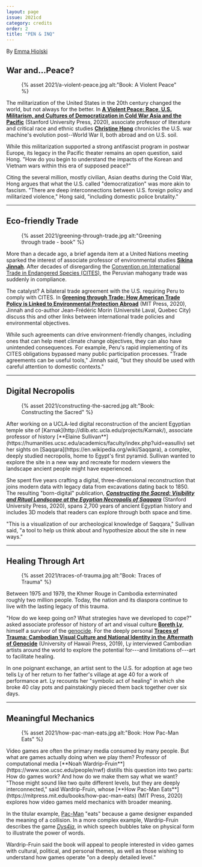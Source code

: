 ```yaml
---
layout: page
issue: 2021cd 
category: credits
order: 2
title: "PEN & INQ"
---
```


By [Emma Hiolski](https://www.emmahiolski.com/)

## War and...Peace?

<figure>
{% asset 2021/a-violent-peace.jpg alt:"Book: A Violent Peace" %}
</figure>

The militarization of the United States in the 20th century changed the world, but not always for the better. In [**A Violent Peace: Race, U.S. Militarism, and Cultures of Democratization in Cold War Asia and the Pacific**](https://www.sup.org/books/title/?id=28991) (Stanford University Press, 2020), associate professor of literature and critical race and ethnic studies [**Christine Hong**](https://literature.ucsc.edu/faculty/index.php?uid=cjhong) chronicles the U.S. war machine's evolution post--World War II, both abroad and on U.S. soil.

While this militarization supported a strong antifascist program in postwar Europe, its legacy in the Pacific theater remains an open question, said Hong. "How do you begin to understand the impacts of the Korean and Vietnam wars within this era of supposed peace?"

Citing the several million, mostly civilian, Asian deaths during the Cold War, Hong argues that what the U.S. called "democratization" was more akin to fascism. "There are deep interconnections between U.S. foreign policy and militarized violence," Hong said, "including domestic police brutality."

****

## Eco-friendly Trade

<figure>
{% asset 2021/greening-through-trade.jpg alt:"Greening through trade - book" %}
</figure>

More than a decade ago, a brief agenda item at a United Nations meeting sparked the interest of associate professor of environmental studies [**Sikina Jinnah**](https://envs.ucsc.edu/faculty/index.php?uid=sjinnah). After decades of disregarding the [Convention on International Trade in Endangered Species (CITES)](https://cites.org/eng), the Peruvian mahogany trade was suddenly in compliance.

The catalyst? A bilateral trade agreement with the U.S. requiring Peru to comply with CITES. In [**Greening through Trade: How American Trade Policy is Linked to Environmental Protection Abroad**](https://mitpress.mit.edu/books/greening-through-trade) (MIT Press, 2020), Jinnah and co-author Jean-Frédéric Morin (Université Laval, Quebec City) discuss this and other links between international trade policies and environmental objectives.

While such agreements can drive environment-friendly changes, including ones that can help meet climate change objectives, they can also have unintended consequences. For example, Peru's rapid implementing of its CITES obligations bypassed many public participation processes. "Trade agreements can be useful tools," Jinnah said, "but they should be used with careful attention to domestic contexts."

****

## Digital Necropolis

<figure>
{% asset 2021/constructing-the-sacred.jpg alt:"Book: Constructing the Sacred" %}
</figure>
After working on a UCLA-led digital reconstruction of the ancient Egyptian temple site of [Karnak](http://dlib.etc.ucla.edu/projects/Karnak/), associate professor of history [**Elaine Sullivan**](https://humanities.ucsc.edu/academics/faculty/index.php?uid=easulliv) set her sights on [Saqqara](https://en.wikipedia.org/wiki/Saqqara), a complex, deeply studied necropolis, home to Egypt's first pyramid. Sullivan wanted to explore the site in a new way and recreate for modern viewers the landscape ancient people might have experienced.

She spent five years crafting a digital, three-dimensional reconstruction that joins modern data with legacy data from excavations dating back to 1850. The resulting "born-digital" publication, [***Constructing the Sacred: Visibility and Ritual Landscape at the Egyptian Necropolis of Saqqara***](https://constructingthesacred.org/) (Stanford University Press, 2020), spans 2,700 years of ancient Egyptian history and includes 3D models that readers can explore through both space and time.

"This is a visualization of our archeological knowledge of Saqqara," Sullivan said, "a tool to help us think about and hypothesize about the site in new ways."

****

## Healing Through Art

<figure>
{% asset 2021/traces-of-trauma.jpg alt:"Book: Traces of Trauma" %}
</figure>

Between 1975 and 1979, the Khmer Rouge in Cambodia exterminated roughly two million people. Today, the nation and its diaspora continue to live with the lasting legacy of this trauma.

"How do we keep going on? What strategies have we developed to cope?" asked associate professor of history of art and visual culture [**Boreth Ly**](https://havc.ucsc.edu/faculty/boreth-ly), himself a survivor of the [genocide](https://en.wikipedia.org/wiki/Cambodian_genocide). For the deeply personal [**Traces of Trauma: Cambodian Visual Culture and National Identity in the Aftermath of Genocide**](https://www.degruyter.com/view/title/554719) (University of Hawaii Press, 2019), Ly interviewed Cambodian artists around the world to explore the potential for---and limitations of---art to facilitate healing.

In one poignant exchange, an artist sent to the U.S. for adoption at age two tells Ly of her return to her father's village at age 40 for a work of performance art. Ly recounts her "symbolic act of healing" in which she broke 40 clay pots and painstakingly pieced them back together over six days.

****

## Meaningful Mechanics

<figure>
{% asset 2021/how-pac-man-eats.jpg alt:"Book: How Pac-Man Eats" %}
</figure>
Video games are often the primary media consumed by many people. But what are games actually doing when we play them? Professor of computational media [**Noah Wardrip-Fruin**](https://www.soe.ucsc.edu/people/nwf) distills this question into two parts: How do games work? And how do we make them say what we want? "Those might sound like two quite different levels, but they are deeply interconnected," said Wardrip-Fruin, whose [**How Pac-Man Eats**](https://mitpress.mit.edu/books/how-pac-man-eats) (MIT Press, 2020) explores how video games meld mechanics with broader meaning.

In the titular example, [Pac-Man](https://www.pacman.com/en/) "eats" because a game designer expanded the meaning of a collision. In a more complex example, Wardrip-Fruin describes the game [*Dys4ia*](http://www.digiart21.org/art/dys4ia), in which speech bubbles take on physical form to illustrate the power of words.

Wardrip-Fruin said the book will appeal to people interested in video games with cultural, political, and personal themes, as well as those wishing to understand how games operate "on a deeply detailed level."
